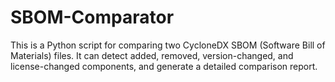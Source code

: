 # SBOM-Comparator
This is a Python script for comparing two CycloneDX SBOM (Software Bill of Materials) files. It can detect added, removed, version-changed, and license-changed components, and generate a detailed comparison report.
